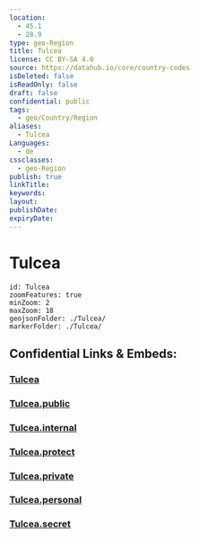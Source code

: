 ```yaml
---
location:
  - 45.1
  - 28.9
type: geo-Region
title: Tulcea
license: CC BY-SA 4.0
source: https://datahub.io/core/country-codes
isDeleted: false
isReadOnly: false
draft: false
confidential: public
tags:
  - geo/Country/Region
aliases:
  - Tulcea
Languages:
  - de
cssclasses:
  - geo-Region
publish: true
linkTitle:
keywords:
layout:
publishDate:
expiryDate:
---
```


# Tulcea

```leaflet
id: Tulcea
zoomFeatures: true 
minZoom: 2 
maxZoom: 18
geojsonFolder: ./Tulcea/
markerFolder: ./Tulcea/
```


## Confidential Links & Embeds: 

### [Tulcea](/_Standards/Earth/Continent/Europe/Europe~East/Romania/Regions~Romania/Romania~Sud-Est/Tulcea.md) 

### [Tulcea.public](/_public/Earth/Continent/Europe/Europe~East/Romania/Regions~Romania/Romania~Sud-Est/Tulcea.public.md) 

### [Tulcea.internal](/_internal/Earth/Continent/Europe/Europe~East/Romania/Regions~Romania/Romania~Sud-Est/Tulcea.internal.md) 

### [Tulcea.protect](/_protect/Earth/Continent/Europe/Europe~East/Romania/Regions~Romania/Romania~Sud-Est/Tulcea.protect.md) 

### [Tulcea.private](/_private/Earth/Continent/Europe/Europe~East/Romania/Regions~Romania/Romania~Sud-Est/Tulcea.private.md) 

### [Tulcea.personal](/_personal/Earth/Continent/Europe/Europe~East/Romania/Regions~Romania/Romania~Sud-Est/Tulcea.personal.md) 

### [Tulcea.secret](/_secret/Earth/Continent/Europe/Europe~East/Romania/Regions~Romania/Romania~Sud-Est/Tulcea.secret.md)

